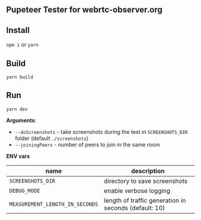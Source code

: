 Pupeteer Tester for webrtc-observer.org
---

## Install

`npm i` or `yarn`

## Build

```shell
yarn build
```

## Run

```shell
yarn dev
```

**Arguments**:

 * `--doScreenshots` - take screenshots during the test in `SCREENSHOTS_DIR` folder (default `./screenshots`)
 * `--joiningPeers` - number of peers to join in the same room

**ENV vars**

| name | description |
| --- | --- |
| `SCREENSHOTS_DIR`| directory to save screenshots |
| `DEBUG_MODE` | enable verbose logging |
| `MEASUREMENT_LENGTH_IN_SECONDS` | length of traffic generation in seconds (default: 10) |
